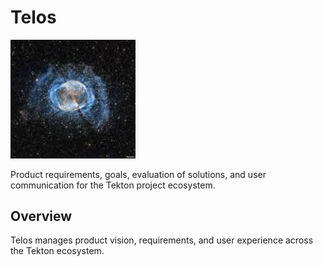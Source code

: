 # Telos

<img src="images/icon.jpg" alt="Telos Nebula Icon" width="200"/>

Product requirements, goals, evaluation of solutions, and user communication for the Tekton project ecosystem.

## Overview

Telos manages product vision, requirements, and user experience across the Tekton ecosystem.